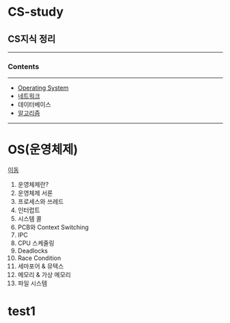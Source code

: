 # CS-study

## CS지식 정리 <br>

---

### Contents

---

- [Operating System](<#OS(운영체제)>)
- [네트워크]()
- 데이터베이스
- [알고리즘](#알고리즘)

---

# OS(운영체제)

[이동](https://github.com/jihoon15/CS-study/tree/main/Operating%20System)

1. 운영체제란?
1. 운영체제 서론
1. 프로세스와 쓰레드
1. 인터럽트
1. 시스템 콜
1. PCB와 Context Switching
1. IPC
1. CPU 스케줄링
1. Deadlocks
1. Race Condition
1. 세마포어 & 뮤텍스
1. 메모리 & 가상 메모리
1. 파일 시스템

# test1
